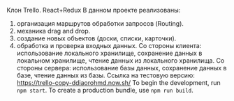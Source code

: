 Клон Trello.
React+Redux
В данном проекте реализованы:
1) организация маршрутов обработки запросов (Routing).
2) механика drag and drop.
3) создание новых объектов (доски, списки, карточки).
4) обработка и проверка входных данных.
Со стороны клиента: использование локального хранилище, сохранение данных в локальном хранилище, чтение данных из локального хранилища.
Со стороны сервера: использование базы данных, сохранение данных в базе, чтение данных из базы.
Ссылка на тестовую версию:
https://trello-copy-ddiaorohmd.now.sh/
To begin the development, run `npm start`.
To create a production bundle, use `npm run build`.

